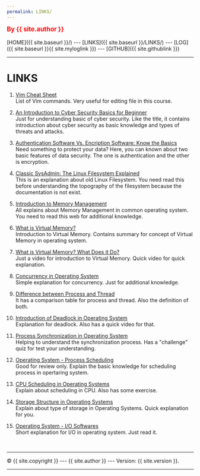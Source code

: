 ```yaml
---
permalink: LINKS/
---
```

<span style="color:red; font-weight:bold; font-size:larger;">By {{ site.author }}</span>
<br><br>
[HOME]({{ site.baseurl }}/) ---
[LINKS]({{ site.baseurl }}/LINKS/) ---
[LOG]({{ site.baseurl }}{{ site.myloglink }}) ---
[GITHUB]({{ site.githublink }})
<br>
<hr>

# LINKS

1. [Vim Cheat Sheet](https://www.keycdn.com/blog/vim-commands)<br>
List of Vim commands. Very useful for editing file in this course.

2. [An Introduction to Cyber Security Basics for Beginner](https://geekflare.com/understanding-cybersecurity/)<br>
Just for understanding basic of cyber security. Like the title, it contains introduction about cyber security as basic knowledge and types of threats and attacks.

3. [Authentication Software Vs. Encription Software: Know the Basics](https://geekflare.com/authentication-vs-encryption-software/)<br>
Need something to protect your data? Here, you can known about two basic features of data security. The one is authentication and the other is encryption.

4. [Classic SysAdmin: The Linux Filesystem Explained](https://www.linuxfoundation.org/blog/blog/classic-sysadmin-the-linux-filesystem-explained)<br>
This is an explanation about old Linux Filesystem. You need read this before understanding the topography of the filesystem because the documentation is not exist.

5. [Introduction to Memory Management](https://www.studytonight.com/operating-system/memory-management)<br>
All explains about Memory Management in common operating system. You need to read this web for additional knowledge.

6. [What is Virtual Memory?](https://www.studytonight.com/operating-system/virtual-memory)<br>
Introduction to Virtual Memory. Contains summary for concept of Virtual Memory in operating system.

7. [What is Virtual Memory? What Does it Do?](https://www.youtube.com/watch?v=qeOBEOBJREs)<br>
Just a video for introduction to Virtual Memory. Quick video for quick explanation.

8. [Concurrency in Operating System](https://www.geeksforgeeks.org/concurrency-in-operating-system)<br>
Simple explanation for concurrency. Just for additional knowledge.

9. [Difference between Process and Thread](https://www.geeksforgeeks.org/difference-between-process-and-thread)<br>
It has a comparison table for process and thread. Also the definition of both.

10. [Introduction of Deadlock in Operating System](https://geeksforgeeks.org/introduction-of-deadlock-in-operating-system)<br>
Explanation for deadlock. Also has a quick video for that.

11. [Process Synchronization in Operating System](https://www.scaler.com/topics/operating-system/process-synchronization-in-os/)<br>
Helping to understand the synchronization process. Has a "challenge" quiz for test your understanding.

12. [Operating System - Process Scheduling](https://www.tutorialspoint.com/operating_system/os_process_scheduling.htm)<br>
Good for review only. Explain the basic knowledge for scheduling process in opertaring system.

13. [CPU Scheduling in Operating Systems](https://www.geeksforgeeks.org/cpu-scheduling-in-operating-systems/)<br>
Explain about scheduling in CPU. Also has some exercise.

14. [Storage Structure in Operating Systems](https://www.geeksforgeeks.org/storage-structure-in-operating-systems/)<br>
Explain about type of storage in Operating Systems. Quick explanation for you.

15. [Operating System - I/O Softwares](https://www.tutorialspoint.com/operating_system/os_io_software.htm)<br>
Short explanation for I/O in operating system. Just read it.
<br>
<hr>
&copy; {{ site.copyright }} --- {{ site.author }} --- Version: {{ site.version }}.
<hr>
<br>
